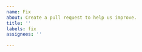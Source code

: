 ```yaml
---
name: Fix
about: Create a pull request to help us improve.
title: ''
labels: fix
assignees: ''

---
```

<!-- Provide a general summary in the Title above and Desciption below -->







<!-- Please Click the "Preview" tab before you submit to ensure the formatting is correct. -->
